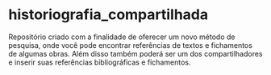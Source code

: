 # historiografia_compartilhada
Repositório criado com a finalidade de oferecer um novo método de pesquisa, onde você pode encontrar referências de textos e fichamentos de algumas obras. Além disso também poderá ser um dos compartilhadores e inserir suas referências bibliográficas e fichamentos.
